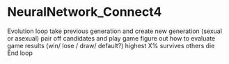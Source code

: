 # NeuralNetwork_Connect4
Evolution loop
    take previous generation and create new generation (sexual or asexual)
    pair off candidates and play game
      figure out how to evaluate game results (win/ lose / draw/ default?)
    highest X% survives others die
  End loop
  
